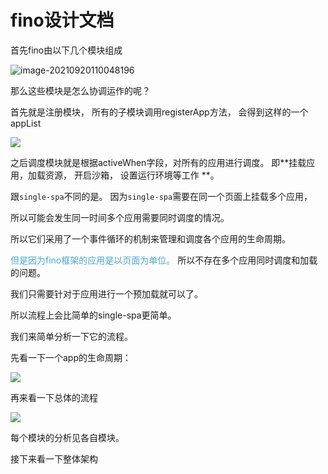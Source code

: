 # fino设计文档

首先fino由以下几个模块组成

![image-20210920110048196](https://tva1.sinaimg.cn/large/008i3skNly1gumwtrrt1xj60we0e8tac02.jpg)

那么这些模块是怎么协调运作的呢？

首先就是注册模块， 所有的子模块调用registerApp方法， 会得到这样的一个appList

![](https://tva1.sinaimg.cn/large/008i3skNly1gpzbity8thj30fk0c675m.jpg)

之后调度模块就是根据activeWhen字段，对所有的应用进行调度。 即**挂载应用，加载资源， 开启沙箱， 设置运行环境等工作 **。

跟`single-spa`不同的是。 因为`single-spa`需要在同一个页面上挂载多个应用，

所以可能会发生同一时间多个应用需要同时调度的情况。 

所以它们采用了一个事件循环的机制来管理和调度各个应用的生命周期。 

<span style="color:#4ba8c9">但是因为fino框架的应用是以页面为单位。</span> 所以不存在多个应用同时调度和加载的问题。 

我们只需要针对于应用进行一个预加载就可以了。 

所以流程上会比简单的single-spa更简单。

我们来简单分析一下它的流程。



先看一下一个app的生命周期：

![](https://tva1.sinaimg.cn/large/008i3skNly1gpzn9i3uyqj313405wdh4.jpg)

再来看一下总体的流程

![](https://tva1.sinaimg.cn/large/008i3skNly1gpzn8hxmjdj31re0r8793.jpg)







每个模块的分析见各自模块。

接下来看一下整体架构

